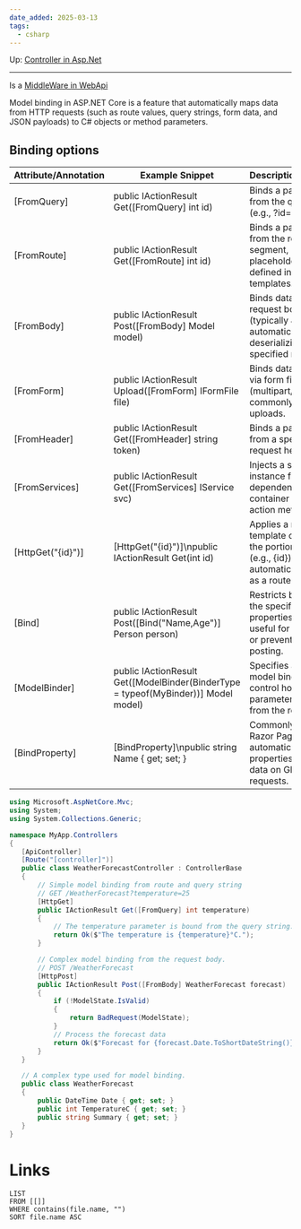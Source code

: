 ```yaml
---
date_added: 2025-03-13
tags:
  - csharp
---
```

Up: [Controller in Asp.Net](Controller%20in%20Asp.Net.md)
___
Is a [MiddleWare in WebApi](MiddleWare%20in%20WebApi.md)

Model binding in ASP.NET Core is a feature that automatically maps data from HTTP requests (such as route values, query strings, form data, and JSON payloads) to C# objects or method parameters.

## Binding options

| Attribute/Annotation | Example Snippet                                                                    | Description/Comment                                                                                                    |
| -------------------- | ---------------------------------------------------------------------------------- | ---------------------------------------------------------------------------------------------------------------------- |
| [FromQuery]          | public IActionResult Get([FromQuery] int id)                                       | Binds a parameter from the query string (e.g., ?id=123).                                                               |
| [FromRoute]          | public IActionResult Get([FromRoute] int id)                                       | Binds a parameter from the route segment, matching placeholder names defined in routing templates.                     |
| [FromBody]           | public IActionResult Post([FromBody] Model model)                                  | Binds data from the request body (typically JSON), automatically deserializing it to the specified model type.         |
| [FromForm]           | public IActionResult Upload([FromForm] IFormFile file)                             | Binds data submitted via form fields (multipart/form-data), commonly used for file uploads.                            |
| [FromHeader]         | public IActionResult Get([FromHeader] string token)                                | Binds a parameter from a specific HTTP request header.                                                                 |
| [FromServices]       | public IActionResult Get([FromServices] IService svc)                              | Injects a service instance from the dependency injection container into the action method.                             |
| [HttpGet("{id}")]    | [HttpGet("{id}")]\npublic IActionResult Get(int id)                                | Applies a route template on an action; the portion in braces (e.g., {id}) is automatically bound as a route parameter. |
| [Bind]               | public IActionResult Post([Bind("Name,Age")] Person person)                        | Restricts binding to the specified properties of a model, useful for whitelisting or preventing over-posting.          |
| [ModelBinder]        | public IActionResult Get([ModelBinder(BinderType = typeof(MyBinder))] Model model) | Specifies a custom model binder to control how the parameter is bound from the request.                                |
| [BindProperty]       | [BindProperty]\npublic string Name { get; set; }                                   | Commonly used in Razor Pages to automatically bind properties from form data on GET or POST requests.                  |

 ```cs
 using Microsoft.AspNetCore.Mvc;
using System;
using System.Collections.Generic;

namespace MyApp.Controllers
{
    [ApiController]
    [Route("[controller]")]
    public class WeatherForecastController : ControllerBase
    {
        // Simple model binding from route and query string
        // GET /WeatherForecast?temperature=25
        [HttpGet]
        public IActionResult Get([FromQuery] int temperature)
        {
            // The temperature parameter is bound from the query string.
            return Ok($"The temperature is {temperature}°C.");
        }

        // Complex model binding from the request body.
        // POST /WeatherForecast
        [HttpPost]
        public IActionResult Post([FromBody] WeatherForecast forecast)
        {
            if (!ModelState.IsValid)
            {
                return BadRequest(ModelState);
            }
            // Process the forecast data
            return Ok($"Forecast for {forecast.Date.ToShortDateString()} received.");
        }
    }

    // A complex type used for model binding.
    public class WeatherForecast
    {
        public DateTime Date { get; set; }
        public int TemperatureC { get; set; }
        public string Summary { get; set; }
    }
}
```
# Links
```dataview
LIST
FROM [[]]
WHERE contains(file.name, "")
SORT file.name ASC
```
